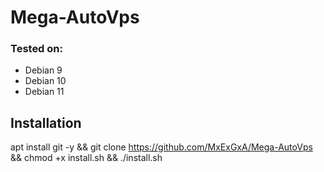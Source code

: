 # Mega-AutoVps
### Tested on:
* Debian 9
* Debian 10
* Debian 11
## Installation
apt install git -y && git clone https://github.com/MxExGxA/Mega-AutoVps && chmod +x install.sh && ./install.sh




